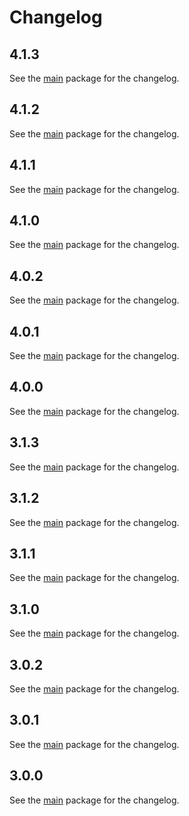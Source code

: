 # Changelog

## 4.1.3
See the [main](https://pub.dev/packages/mapsindoors_googlemaps/changelog) package for the changelog.

## 4.1.2
See the [main](https://pub.dev/packages/mapsindoors_googlemaps/changelog) package for the changelog.

## 4.1.1
See the [main](https://pub.dev/packages/mapsindoors_googlemaps/changelog) package for the changelog.

## 4.1.0
See the [main](https://pub.dev/packages/mapsindoors_googlemaps/changelog) package for the changelog.

## 4.0.2
See the [main](https://pub.dev/packages/mapsindoors_googlemaps/changelog) package for the changelog.

## 4.0.1
See the [main](https://pub.dev/packages/mapsindoors_googlemaps/changelog) package for the changelog.

## 4.0.0
See the [main](https://pub.dev/packages/mapsindoors_googlemaps/changelog) package for the changelog.

## 3.1.3
See the [main](https://pub.dev/packages/mapsindoors_googlemaps/changelog) package for the changelog.

## 3.1.2
See the [main](https://pub.dev/packages/mapsindoors_googlemaps/changelog) package for the changelog.

## 3.1.1
See the [main](https://pub.dev/packages/mapsindoors_googlemaps/changelog) package for the changelog.

## 3.1.0
See the [main](https://pub.dev/packages/mapsindoors_googlemaps/changelog) package for the changelog.

## 3.0.2
See the [main](https://pub.dev/packages/mapsindoors_googlemaps/changelog) package for the changelog.

## 3.0.1
See the [main](https://pub.dev/packages/mapsindoors_googlemaps/changelog) package for the changelog.

## 3.0.0
See the [main](https://pub.dev/packages/mapsindoors_googlemaps/changelog) package for the changelog.
